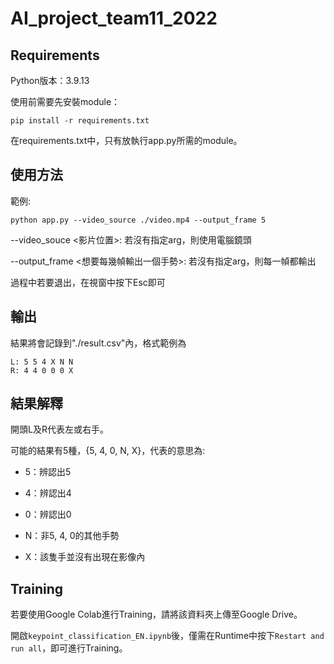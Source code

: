# AI_project_team11_2022

## Requirements

Python版本：3.9.13

使用前需要先安裝module：
```
pip install -r requirements.txt
```

在requirements.txt中，只有放執行app.py所需的module。

## 使用方法

範例:

```
python app.py --video_source ./video.mp4 --output_frame 5
```

--video_souce <影片位置>: 若沒有指定arg，則使用電腦鏡頭

--output_frame <想要每幾幀輸出一個手勢>: 若沒有指定arg，則每一幀都輸出

過程中若要退出，在視窗中按下Esc即可

## 輸出

結果將會記錄到"./result.csv"內，格式範例為

```
L: 5 5 4 X N N
R: 4 4 0 0 0 X
```

## 結果解釋

開頭L及R代表左或右手。

可能的結果有5種，{5, 4, 0, N, X}，代表的意思為:

* 5：辨認出5

* 4：辨認出4

* 0：辨認出0

* N：非5, 4, 0的其他手勢

* X：該隻手並沒有出現在影像內

## Training

若要使用Google Colab進行Training，請將該資料夾上傳至Google Drive。

開啟`keypoint_classification_EN.ipynb`後，僅需在Runtime中按下`Restart and run all`，即可進行Training。
